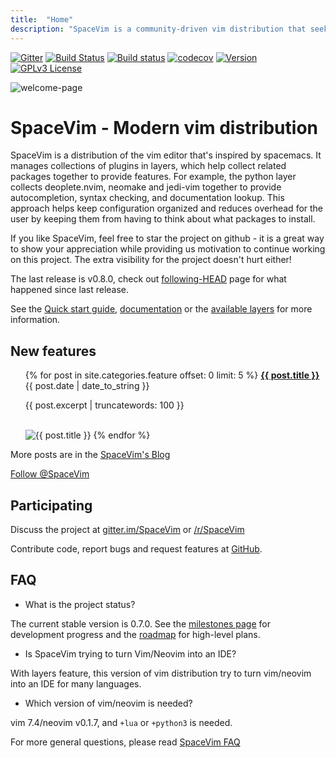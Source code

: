 ```yaml
---
title:  "Home"
description: "SpaceVim is a community-driven vim distribution that seeks to provide layer feature."
---
```


[![Gitter](https://badges.gitter.im/SpaceVim/SpaceVim.svg)](https://gitter.im/SpaceVim/SpaceVim)
[![Build Status](https://travis-ci.org/SpaceVim/SpaceVim.svg?branch=dev)](https://travis-ci.org/SpaceVim/SpaceVim)
[![Build status](https://ci.appveyor.com/api/projects/status/eh3t5oph70abp665/branch/dev?svg=true)](https://ci.appveyor.com/project/wsdjeg/spacevim/branch/master)
[![codecov](https://codecov.io/gh/SpaceVim/SpaceVim/branch/dev/graph/badge.svg)](https://codecov.io/gh/SpaceVim/SpaceVim/branch/master)
[![Version](https://img.shields.io/badge/version-1.0.0--dev-8700FF.svg)](https://github.com/SpaceVim/SpaceVim/releases)
[![GPLv3 License](https://img.shields.io/badge/license-GPLv3-blue.svg)](https://github.com/SpaceVim/SpaceVim/blob/master/LICENSE)

![welcome-page](https://user-images.githubusercontent.com/13142418/46148881-a17f6400-c29b-11e8-9981-4915b4e3e733.png)

# SpaceVim - Modern vim distribution 

SpaceVim is a distribution of the vim editor that's inspired by spacemacs.
It manages collections of plugins in layers, which help collect related
packages together to provide features. For example, the python layer collects
deoplete.nvim, neomake and jedi-vim together to provide autocompletion,
syntax checking, and documentation lookup. This approach helps keep
configuration organized and reduces overhead for the user by keeping them
from having to think about what packages to install.

If you like SpaceVim, feel free to star the project on github - it is a great way to show your
appreciation while providing us motivation to continue working on this project.
The extra visibility for the project doesn't hurt either!

The last release is v0.8.0, check out [following-HEAD](https://github.com/SpaceVim/SpaceVim/wiki/Following-HEAD) page for what happened since last release.

See the [Quick start guide](quick-start-guide/), [documentation](documentation/) or the [available layers](layers/) for more information.

## New features

<ul>
    {% for post in site.categories.feature offset: 0 limit: 5  %}
               <strong><a href="{{ post.url }}">{{ post.title }}</a></strong>
               <br>
               <span class="post-date">{{ post.date | date_to_string }}</span>
               <p>{{ post.excerpt | truncatewords: 100 }}</p>
               <br>
               <img alt="{{ post.title }}" src="{{ post.image }}">
    {% endfor %}
</ul>

More posts are in the [SpaceVim's Blog](blog/)

[Follow @SpaceVim](https://twitter.com/SpaceVim) 

## Participating

Discuss the project at [gitter.im/SpaceVim](https://gitter.im/SpaceVim/SpaceVim) or [/r/SpaceVim](https://www.reddit.com/r/SpaceVim/)

Contribute code, report bugs and request features at [GitHub](https://github.com/SpaceVim/SpaceVim). 

## FAQ

- What is the project status?

The current stable version is 0.7.0. See the [milestones page](https://github.com/SpaceVim/SpaceVim/milestones)
for development progress and the [roadmap](roadmap/) for high-level plans.

- Is SpaceVim trying to turn Vim/Neovim into an IDE?

With layers feature, this version of vim distribution try to turn vim/neovim into an IDE for many languages.

- Which version of vim/neovim is needed?

vim 7.4/neovim v0.1.7, and `+lua` or `+python3` is needed.

For more general questions, please read [SpaceVim FAQ](faq/)

<!-- vim:set nowrap: -->
